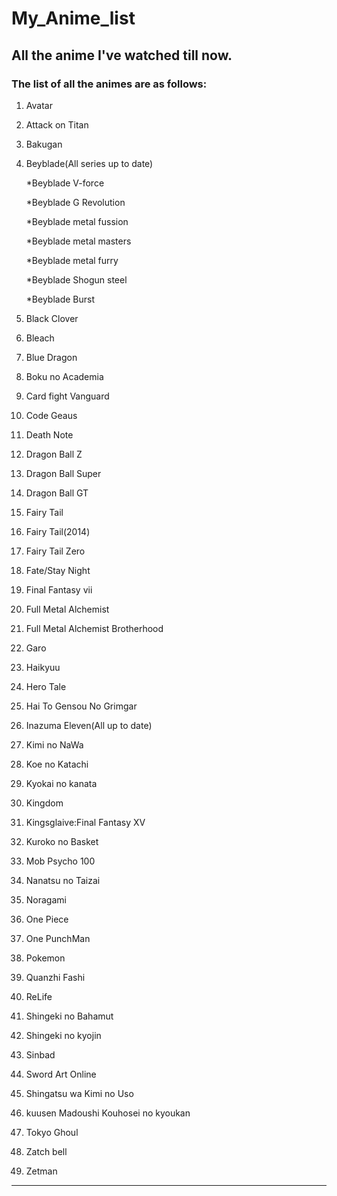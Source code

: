 # My_Anime_list

## All the anime I've watched till now.

### The list of all the animes are as follows:

1.	Avatar

2.	Attack on Titan

3.	Bakugan

4.	Beyblade(All series up to date)

    *Beyblade V-force
    
    *Beyblade G Revolution
    
    *Beyblade metal fussion
    
    *Beyblade metal masters
    
    *Beyblade metal furry
    
    *Beyblade Shogun steel
    
    *Beyblade Burst

5.	Black Clover

6.	Bleach

7.	Blue Dragon

8.	Boku no Academia

9.	Card fight Vanguard

10.	Code Geaus

11.	Death Note

12.	Dragon Ball Z

13.	Dragon Ball Super

14.	Dragon Ball GT

15.	Fairy Tail

16.	Fairy Tail(2014)

17.	Fairy Tail Zero

18.	Fate/Stay Night

19.	Final Fantasy vii

20.	Full Metal Alchemist

21.	Full Metal Alchemist Brotherhood

22.	Garo

23.	Haikyuu

24.	Hero Tale

25.	Hai To Gensou No Grimgar

26.	Inazuma Eleven(All up to date)

27.	Kimi no NaWa

28.	Koe no Katachi

29.	Kyokai no kanata

30. Kingdom

31. Kingsglaive:Final Fantasy XV

32. Kuroko no Basket

33. Mob Psycho 100

34. Nanatsu no Taizai

35. Noragami

36. One Piece

37. One PunchMan

38. Pokemon

39. Quanzhi Fashi

40. ReLife

41. Shingeki no Bahamut

42. Shingeki no kyojin

43. Sinbad

44. Sword Art Online

45. Shingatsu wa Kimi no Uso

46. kuusen Madoushi Kouhosei no kyoukan

47. Tokyo Ghoul

48. Zatch bell

49. Zetman

***
